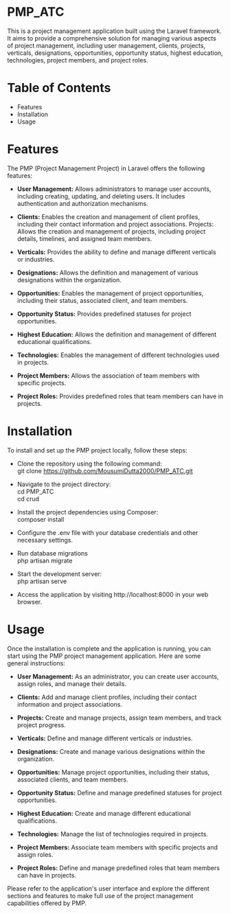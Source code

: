 # PMP_ATC

This is a project management application built using the Laravel framework. It aims to provide a comprehensive solution for managing various aspects of project management, including user management, clients, projects, verticals, designations, opportunities, opportunity status, highest education, technologies, project members, and project roles.

# Table of Contents

* Features
* Installation
* Usage

# Features

The PMP (Project Management Project) in Laravel offers the following features:

* <b>User Management:</b> Allows administrators to manage user accounts, including creating, updating, and deleting users. It includes authentication and authorization mechanisms.
  
* <b>Clients:</b> Enables the creation and management of client profiles, including their contact information and project associations.
Projects: Allows the creation and management of projects, including project details, timelines, and assigned team members.

* <b>Verticals:</b> Provides the ability to define and manage different verticals or industries.
  
* <b>Designations:</b> Allows the definition and management of various designations within the organization.
  
* <b>Opportunities:</b> Enables the management of project opportunities, including their status, associated client, and team members.
  
* <b>Opportunity Status:</b> Provides predefined statuses for project opportunities.
  
* <b>Highest Education:</b> Allows the definition and management of different educational qualifications.
  
* <b>Technologies:</b> Enables the management of different technologies used in projects.
  
* <b>Project Members:</b> Allows the association of team members with specific projects.
  
* <b>Project Roles:</b> Provides predefined roles that team members can have in projects.

# Installation

To install and set up the PMP project locally, follow these steps:

* Clone the repository using the following command:<br>
  git clone https://github.com/MousumiDutta2000/PMP_ATC.git
  
* Navigate to the project directory:<br>
  cd PMP_ATC<br>
  cd crud
  
* Install the project dependencies using Composer:<br>
   composer install
  
* Configure the .env file with your database credentials and other necessary settings.
  
* Run database migrations<br>
   php artisan migrate
  
* Start the development server:<br>
   php artisan serve
  
* Access the application by visiting http://localhost:8000 in your web browser.

# Usage
  Once the installation is complete and the application is running, you can start using the PMP project management application. Here are 
  some general instructions:

* <b>User Management:</b> As an administrator, you can create user accounts, assign roles, and manage their details.
  
* <b>Clients:</b> Add and manage client profiles, including their contact information and project associations.
  
* <b>Projects:</b> Create and manage projects, assign team members, and track project progress.
  
* <b>Verticals:</b> Define and manage different verticals or industries.
  
* <b>Designations:</b> Create and manage various designations within the organization.
  
* <b>Opportunities:</b> Manage project opportunities, including their status, associated clients, and team members.
  
* <b>Opportunity Status:</b> Define and manage predefined statuses for project opportunities.
  
* <b>Highest Education:</b> Create and manage different educational qualifications.
  
* <b>Technologies:</b> Manage the list of technologies required in projects.
  
* <b>Project Members:</b> Associate team members with specific projects and assign roles.
  
* <b>Project Roles:</b> Define and manage predefined roles that team members can have in projects.
  
Please refer to the application's user interface and explore the different sections and features to make full use of the project management capabilities offered by PMP.
 


  
